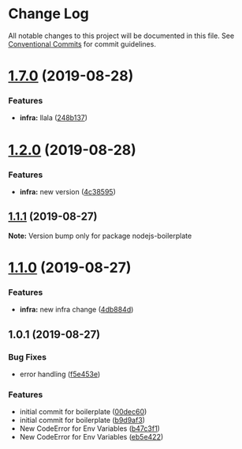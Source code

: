 # Change Log

All notable changes to this project will be documented in this file.
See [Conventional Commits](https://conventionalcommits.org) for commit guidelines.

# [1.7.0](https://github.com/mtsmachado8/nodejsBoilerplate/compare/v1.6.1...v1.7.0) (2019-08-28)


### Features

* **infra:** llala ([248b137](https://github.com/mtsmachado8/nodejsBoilerplate/commit/248b137))





# [1.2.0](https://github.com/mtsmachado8/nodejsBoilerplate/compare/v1.1.7...v1.2.0) (2019-08-28)


### Features

* **infra:** new version ([4c38595](https://github.com/mtsmachado8/nodejsBoilerplate/commit/4c38595))





## [1.1.1](https://github.com/mtsmachado8/nodejsBoilerplate/compare/v1.1.0...v1.1.1) (2019-08-27)

**Note:** Version bump only for package nodejs-boilerplate





# [1.1.0](https://github.com/mtsmachado8/nodejsBoilerplate/compare/v1.0.1...v1.1.0) (2019-08-27)


### Features

* **infra:** new infra change ([4db884d](https://github.com/mtsmachado8/nodejsBoilerplate/commit/4db884d))





## 1.0.1 (2019-08-27)


### Bug Fixes

* error handling ([f5e453e](https://github.com/mtsmachado8/nodejsBoilerplate/commit/f5e453e))


### Features

* initial commit for boilerplate ([00dec60](https://github.com/mtsmachado8/nodejsBoilerplate/commit/00dec60))
* initial commit for boilerplate ([b9d9af3](https://github.com/mtsmachado8/nodejsBoilerplate/commit/b9d9af3))
* New CodeError for Env Variables ([b47c3f1](https://github.com/mtsmachado8/nodejsBoilerplate/commit/b47c3f1))
* New CodeError for Env Variables ([eb5e422](https://github.com/mtsmachado8/nodejsBoilerplate/commit/eb5e422))
